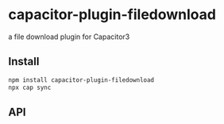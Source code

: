 # capacitor-plugin-filedownload

a file download plugin for Capacitor3

## Install

```bash
npm install capacitor-plugin-filedownload
npx cap sync
```

## API

<docgen-index></docgen-index>

<docgen-api>
<!-- run docgen to generate docs from the source -->
<!-- More info: https://github.com/ionic-team/capacitor-docgen -->
</docgen-api>
